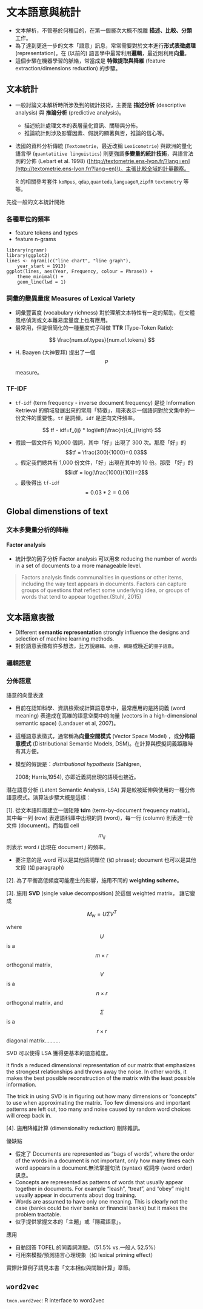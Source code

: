 # 文本語意與統計

* 文本解析，不管基於何種目的，在第一個層次大概不脫離 **描述、比較、分類** 工作。
* 為了達到更進一步的文本「語意」訊息，常常需要對於文本進行**形式表徵處理** \(representation\)。在 \(以前的\) 語言學中最常利用**邏輯**，最近則利用**向量**。
* 這個步驟在機器學習的脈絡，常當成是 **特徵提取與降維** \(feature extraction/dimensions reduction\) 的步驟。

## 文本統計

* 一般討論文本解析時所涉及到的統計技術，主要是 **描述分析** \(descriptive analysis\) 與 **推論分析** \(predictive analysis\)。
  * 描述統計處理文本的表層量化資訊、關聯與分佈。
  * 推論統計則涉及影響因素、假說的顯著與否，推論的信心等。
* 法國的資料分析傳統 \(`Textometrie`，最近改稱 `Lexicometrie`\) 與歐洲的量化語言學 \(`quantatitive linguistics`\) 則更強調**多變量的統計技術**，與語言法則的分佈 \(Lebart et al. 1998\) \([http://textometrie.ens-lyon.fr/?lang=en](http://textometrie.ens-lyon.fr/?lang=en)\)。主張比較全域的計量觀察。

  R 的相關參考套件 `koRpus`, `qdap`,`quanteda`,`languageR`,`zipfR` `textometry` 等等。

先從一般的文本統計開始

### 各種單位的頻率

* feature tokens and types
* feature n-grams

```text
library(ngramr)
library(ggplot2)
lines <- ngrami(c("line chart", "line graph"), 
    year_start = 1913)
ggplot(lines, aes(Year, Frequency, colour = Phrase)) + 
    theme_minimal() +
    geom_line(lwd = 1)
```

### 詞彙的變異量度 Measures of Lexical Variety

* 詞彙豐富度 \(vocabulary richness\) 對於理解文本特性有一定的幫助，在文體風格偵測或文本難易度量度上也有應用。
* 最常用，但是很簡化的一種量度式子叫做 **TTR** \(Type-Token Ratio\):

$$
\frac{num.of.types}{num.of.tokens}
$$

* H. Baayen \(大神要拜\) 提出了一個 $$P$$ measure。

### TF-IDF

* `tf-idf` \(term frequency - inverse document frequency\) 是從 Information Retrieval 的領域發展出來的常用「特徵」，用來表示一個語詞對於文集中的一份文件的重要性。`tf` 是詞頻，`idf` 是逆向文件頻率。

$$
tf - idf=f_{ij} * log\left(\frac{n}{d_j}\right)
$$

* 假設一個文件有 10,000 個詞，其中「好」出現了 300 次。那麼「好」的 $$tf = \frac{300}{1000}=0.03$$。假定我們總共有 1,000 份文件，「好」出現在其中的 10 份。那麼 「好」的 $$idf = log(\frac{1000}{10})=2$$。最後得出 `tf-idf` $$= 0.03 * 2 = 0.06$$

## Global dimenstions of text

### 文本多變量分析的降維

#### Factor analysis

* 統計學的因子分析 Factor analysis 可以用來 reducing the number of words in a set of documents to a more manageable level. 

> Factors analysis finds communalities in questions or other items, including the way text appears in documents. Factors can capture groups of questions that reflect some underlying idea, or groups of words that tend to appear together.\(Stuhl, 2015\)

## 文本語意表徵

* Different **semantic representation** strongly influence the designs and selection of machine learning methods.
* 對於語意表徵有許多想法，比方說`邏輯`、`向量`、`網路`或晚近的`量子語意`。

### 邏輯語意

### 分佈語意

語意的向量表達

* 目前在認知科學、資訊檢索或計算語意學中，最常應用的是將詞義 \(word meaning\) 表達成在高維的語意空間中的向量 \(vectors in a   high-dimensional semantic space\) \(Landauer et al, 2007\)。
* 這種語意表徵式，通常稱為**向量空間模式** \(Vector Space Model\) ，或**分佈語意模式** \(Distributional Semantic Models, DSM\)。在計算與模擬詞義距離時有其方便。
* 模型的假說是：_distributional hypothesis_ \(Sahlgren,

  2008; Harris,1954\), 亦即近義詞出現的語境也接近。 

潛在語意分析 \(Latent Semantic Analysis, LSA\) 算是較被延伸與使用的一種分佈語意模式。演算法步驟大概是這樣：

\[1\]. 從文本語料庫建立一個矩陣 **tdm** \(term-by-document frequency matrix\)。 其中每一列 \(row\) 表達語料庫中出現的詞 \(word\)，每一行 \(column\) 則表達一份文件 \(document\)。而每個 cell $$m_{ij}$$ 則表示 word _i_ 出現在 document _j_ 的頻率。

* 要注意的是 word 可以是其他語詞單位 \(如 phrase\); document 也可以是其他文段 \(如 paragraph\)

\[2\]. 為了平衡高低頻度可能產生的影響，施用不同的 **weighting scheme**。

\[3\]. 施用 **SVD** \(single value decomposition\) 於這個 weighted matrix， 讓它變成

$$
M_{w} = U\Sigma V^{T}
$$

where $$U$$ is a $$m×r$$ orthogonal matrix, $$V$$ is a $$n×r$$ orthogonal matrix, and $$\Sigma$$ is a $$r×r$$ diagonal matrix..........

SVD 可以使得 LSA 獲得更基本的語意維度。

it finds a reduced dimensional representation of our matrix that emphasizes the strongest relationships and throws away the noise. In other words, it makes the best possible reconstruction of the matrix with the least possible information.

The trick in using SVD is in figuring out how many dimensions or “concepts” to use when approximating the matrix. Too few dimensions and important patterns are left out, too many and noise caused by random word choices will creep back in.

\[4\]. 施用降維計算 \(dimensionality reduction\) 刪除雜訊。

優缺點

* 假定了 Documents are represented as “bags of words”, where the order of the words in a document is not important, only how many times each word appears in a document.無法掌握句法 \(syntax\) 或詞序 \(word order\) 訊息。
* Concepts are represented as patterns of words that usually appear together in documents. For example “leash”, “treat”, and “obey” might usually appear in documents about dog training.
* Words are assumed to have only one meaning. This is clearly not the case \(banks could be river banks or financial banks\) but it makes the problem tractable.
* 似乎提供掌握文本的「主題」或「隱藏語意」。

應用

* 自動回答 TOFEL 的同義詞測驗。（51.5% vs.一般人 52.5%）
* 可用來模擬/預測語言心理現象（如 lexical priming effect）

實際計算例子請見本書「文本相似與關聯計算」章節。

## `word2vec`

`tmcn.word2vec`: R interface to word2vec

